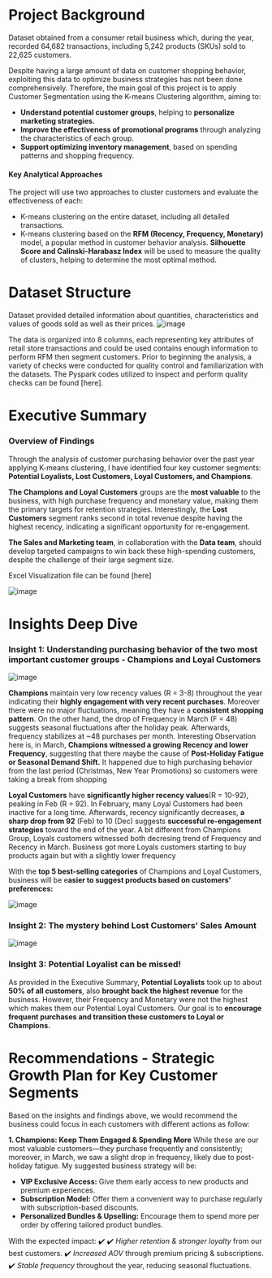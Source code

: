 # Project Background
Dataset obtained from a consumer retail business which, during the year, recorded 64,682 transactions, including 5,242 products (SKUs) sold to 22,625 customers.

Despite having a large amount of data on customer shopping behavior, exploiting this data to optimize business strategies has not been done comprehensively. Therefore, the main goal of this project is to apply Customer Segmentation using the K-means Clustering algorithm, aiming to:

- **Understand potential customer groups**, helping to **personalize marketing strategies.**
- **Improve the effectiveness of promotional programs** through analyzing the characteristics of each group.
- **Support optimizing inventory management**, based on spending patterns and shopping frequency.

#### Key Analytical Approaches
The project will use two approaches to cluster customers and evaluate the effectiveness of each:

- K-means clustering on the entire dataset, including all detailed transactions.
- K-means clustering based on the **RFM (Recency, Frequency, Monetary)** model, a popular method in customer behavior analysis.
**Silhouette Score and Calinski-Harabasz Index** will be used to measure the quality of clusters, helping to determine the most optimal method.

# Dataset Structure

Dataset provided detailed information about quantities, characteristics and values of goods sold as well as their prices.
![image](https://github.com/user-attachments/assets/d44748ef-4d78-48f9-a964-36110642f9be)

The data is organized into 8 columns, each representing key attributes of retail store transactions and could be used contains enough information to perform RFM then segment customers.
Prior to beginning the analysis, a variety of checks were conducted for quality control and familiarization with the datasets. The Pyspark codes utilized to inspect and perform quality checks can be found [here].

# Executive Summary

### Overview of Findings

Through the analysis of customer purchasing behavior over the past year applying K-means clustering, I have identified four key customer segments: **Potential Loyalists, Lost Customers, Loyal Customers, and Champions**.

**The Champions and Loyal Customers** groups are the **most valuable** to the business, with high purchase frequency and monetary value, making them the primary targets for retention strategies. Interestingly, the **Lost Customers** segment ranks second in total revenue despite having the highest recency, indicating a significant opportunity for re-engagement. 

**The Sales and Marketing team**, in collaboration with the **Data team**, should develop targeted campaigns to win back these high-spending customers, despite the challenge of their large segment size.

Excel Visualization file can be found [here]

![image](https://github.com/user-attachments/assets/34e9421f-d2d3-4020-b81d-3f819d05e538)

# Insights Deep Dive

### Insight 1: Understanding purchasing behavior of the two most important customer groups - Champions and Loyal Customers

![image](https://github.com/user-attachments/assets/d53fcfa5-d409-40a9-bd85-018334d45d5e)

**Champions** maintain very low recency values (R = 3-8) throughout the year indicating their **highly engagement  with very recent purchases**.
Moreover there were no major fluctuations, meaning they have a **consistent shopping pattern**. On the other hand, the drop of Frequency  in March (F = 48) suggests seasonal fluctuations after the holiday peak. Afterwards, frequency stabilizes at ~48 purchases per month. Interesting Observation here is, in March, **Champions witnessed a growing Recency and lower Frequency**, suggesting that there maybe the cause of **Post-Holiday Fatigue or Seasonal Demand Shift.** It happened due to high purchasing behavior from the last period (Christmas, New Year Promotions) so customers were taking a break from shopping

**Loyal Customers** have **significantly higher recency values**(R = 10-92), peaking in Feb (R = 92). In February, many Loyal Customers had been inactive for a long time. Afterwards, recency significantly decreases, **a sharp drop from 92** (Feb) to 10 (Dec) suggests **successful re-engagement strategies** toward the end of the year.	A bit different from Champions Group, Loyals customers witnessed both decresing trend of Frequency and Recency in March. Business got more Loyals customers starting to buy products again but with a slightly lower frequency

With the **top 5 best-selling categories** of Champions and Loyal Customers, business will be e**asier to suggest products based on customers' preferences:**

![image](https://github.com/user-attachments/assets/75777d2b-0347-4a47-9a50-c2bf8fa6219a)



### Insight 2: The mystery behind Lost Customers' Sales Amount

![image](https://github.com/user-attachments/assets/1db7a146-ce31-425c-81cb-dce6363e1f23)



### Insight 3: Potential Loyalist can be missed!

As provided in the Executive Summary, **Potential Loyalists** took up to about **50% of all customers**, also **brought back the highest revenue** for the business. However, their Frequency and Monetary were not the highest which makes them our Potential Loyal Customers. Our goal is to **encourage frequent purchases and transition these customers to Loyal or Champions.**



# Recommendations - Strategic Growth Plan for Key Customer Segments

Based on the insights and findings above, we would recommend the business could focus in each customers with different actions as follow:

 **1. Champions: Keep Them Engaged & Spending More** 
While these are our most valuable customers—they purchase frequently and consistently; moreover, in March, we saw a slight drop in frequency, likely due to post-holiday fatigue. My suggested business strategy will be: 
- **VIP Exclusive Access:** Give them early access to new products and premium experiences.
- **Subscription Model:** Offer them a convenient way to purchase regularly with subscription-based discounts.
- **Personalized Bundles & Upselling:** Encourage them to spend more per order by offering tailored product bundles.

With the expected impact:
:heavy_check_mark:
✔️ _Higher retention & stronger loyalty_ from our best customers.
✔️ _Increased AOV_ through premium pricing & subscriptions.
✔️ _Stable frequency_ throughout the year, reducing seasonal fluctuations.



